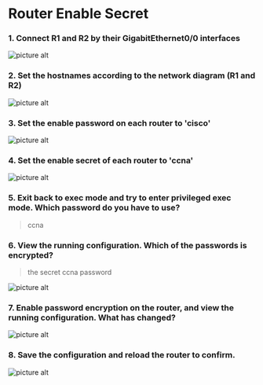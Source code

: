 Router Enable Secret<a name="TOP"></a>
===================

### 1. Connect R1 and R2 by their GigabitEthernet0/0 interfaces ###
![picture alt](../002%20Router%20Enable%20Secret/images/a.png "Title is optional")

### 2. Set the hostnames according to the network diagram (R1 and R2) ###
![picture alt](../001%20Router%20Enable%20Password/images/b.png "Title is optional")

### 3. Set the enable password on each router to 'cisco' ###
![picture alt](../001%20Router%20Enable%20Password/images/c.png "Title is optional")

### 4. Set the enable secret of each router to 'ccna' ###
![picture alt](../002%20Router%20Enable%20Secret/images/b.png "Title is optional")

### 5. Exit back to exec mode and try to enter privileged exec mode.  Which password do you have to use? ###
>ccna

### 6. View the running configuration.  Which of the passwords is encrypted? ###
>the secret ccna password

![picture alt](../002%20Router%20Enable%20Secret/images/c.png "Title is optional")

### 7. Enable password encryption on the router, and view the running configuration.  What has changed? ###
![picture alt](../002%20Router%20Enable%20Secret/images/d.png "Title is optional")

### 8. Save the configuration and reload the router to confirm. ###
![picture alt](../002%20Router%20Enable%20Secret/images/e.png "Title is optional")